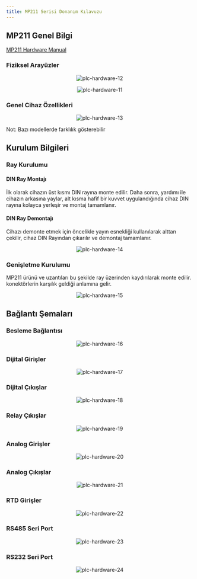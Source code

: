 ```yaml
---
title: MP211 Serisi Donanım Kılavuzu
---
```


## MP211 Genel Bilgi

[MP211 Hardware Manual](https://www.mikrodev.com/en/docs/PLC/hardware_manual/MIKRODEV_HM_MP211_en.pdf)

### Fiziksel Arayüzler

<center>

![plc-hardware-12](/img/plc-hardware-12.png)

</center>

<center>

![plc-hardware-11](/img/plc-hardware-11.png)

</center>

### Genel Cihaz Özellikleri

<center>

![plc-hardware-13](/img/plc-hardware-13.png)

</center>

Not: Bazı modellerde farklılık gösterebilir

## Kurulum Bilgileri

### Ray Kurulumu

#### DIN Ray Montajı
İlk olarak cihazın üst kısmı DIN rayına monte edilir. Daha sonra, yardımı ile
cihazın arkasına yaylar, alt kısma hafif bir kuvvet uygulandığında cihaz
DIN rayına kolayca yerleşir ve montaj tamamlanır.

#### DIN Ray Demontajı
Cihazı demonte etmek için öncelikle yayın esnekliği kullanılarak alttan çekilir,
cihaz DIN Rayından çıkarılır ve demontaj tamamlanır.

<center>

![plc-hardware-14](/img/plc-hardware-14.png)

</center>

### Genişletme Kurulumu

MP211 ürünü ve uzantıları bu şekilde ray üzerinden kaydırılarak monte edilir.
konektörlerin karşılık geldiği anlamına gelir.

<center>

![plc-hardware-15](/img/plc-hardware-15.png)

</center>

## Bağlantı Şemaları

### Besleme Bağlantısı

<center>

![plc-hardware-16](/img/plc-hardware-16.png)

</center>

### Dijital Girişler

<center>

![plc-hardware-17](/img/plc-hardware-17.png)

</center>

### Dijital Çıkışlar

<center>

![plc-hardware-18](/img/plc-hardware-18.png)

</center>

### Relay Çıkışlar

<center>

![plc-hardware-19](/img/plc-hardware-19.png)

</center>

### Analog Girişler

<center>

![plc-hardware-20](/img/plc-hardware-20.png)

</center>

### Analog Çıkışlar

<center>

![plc-hardware-21](/img/plc-hardware-21.png)

</center>

### RTD Girişler

<center>

![plc-hardware-22](/img/plc-hardware-22.png)

</center>

### RS485 Seri Port

<center>

![plc-hardware-23](/img/plc-hardware-23.png)

</center>

### RS232 Seri Port

<center>

![plc-hardware-24](/img/plc-hardware-24.png)

</center>
